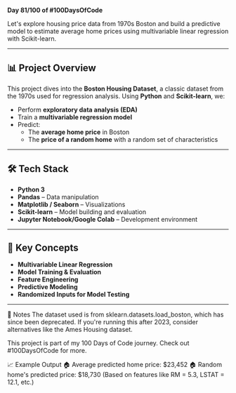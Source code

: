 **Day 81/100 of #100DaysOfCode**  

Let's explore housing price data from 1970s Boston and build a predictive model to estimate average home prices using multivariable linear regression with Scikit-learn.

---

## 📊 **Project Overview**

This project dives into the **Boston Housing Dataset**, a classic dataset from the 1970s used for regression analysis. Using **Python** and **Scikit-learn**, we:

- Perform **exploratory data analysis (EDA)**
- Train a **multivariable regression model**
- Predict:
  - The **average home price** in Boston
  - The **price of a random home** with a random set of characteristics

---

## 🛠️ **Tech Stack**

- **Python 3**
- **Pandas** – Data manipulation
- **Matplotlib / Seaborn** – Visualizations
- **Scikit-learn** – Model building and evaluation
- **Jupyter Notebook/Google Colab** – Development environment

---

## 🧠 **Key Concepts**

- **Multivariable Linear Regression**
- **Model Training & Evaluation**
- **Feature Engineering**
- **Predictive Modeling**
- **Randomized Inputs for Model Testing**

---

📝 Notes
The dataset used is from sklearn.datasets.load_boston, which has since been deprecated.
If you're running this after 2023, consider alternatives like the Ames Housing dataset.

This project is part of my 100 Days of Code journey.
Check out #100DaysOfCode for more.

📈 Example Output
🏠 Average predicted home price: $23,452
🏠 Random home's predicted price: $18,730
(Based on features like RM = 5.3, LSTAT = 12.1, etc.)
